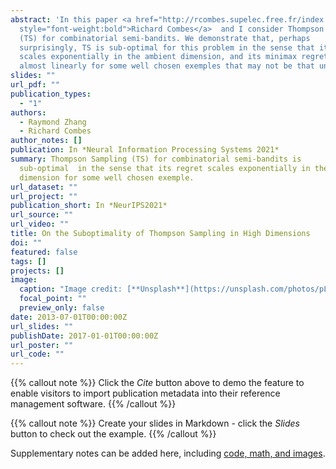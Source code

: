 ```yaml
---
abstract: 'In this paper <a href="http://rcombes.supelec.free.fr/index.html"
  style="font-weight:bold">Richard Combes</a>  and I consider Thompson Sampling
  (TS) for combinatorial semi-bandits. We demonstrate that, perhaps
  surprisingly, TS is sub-optimal for this problem in the sense that its regret
  scales exponentially in the ambient dimension, and its minimax regret scales
  almost linearly for some well chosen exemples that may not be that uncommon. '
slides: ""
url_pdf: ""
publication_types:
  - "1"
authors:
  - Raymond Zhang
  - Richard Combes
author_notes: []
publication: In *Neural Information Processing Systems 2021*
summary: Thompson Sampling (TS) for combinatorial semi-bandits is
  sub-optimal  in the sense that its regret scales exponentially in the ambient
  dimension for some well chosen exemple.
url_dataset: ""
url_project: ""
publication_short: In *NeurIPS2021*
url_source: ""
url_video: ""
title: On the Suboptimality of Thompson Sampling in High Dimensions
doi: ""
featured: false
tags: []
projects: []
image:
  caption: "Image credit: [**Unsplash**](https://unsplash.com/photos/pLCdAaMFLTE)"
  focal_point: ""
  preview_only: false
date: 2013-07-01T00:00:00Z
url_slides: ""
publishDate: 2017-01-01T00:00:00Z
url_poster: ""
url_code: ""
---
```


{{% callout note %}}
Click the *Cite* button above to demo the feature to enable visitors to import publication metadata into their reference management software.
{{% /callout %}}

{{% callout note %}}
Create your slides in Markdown - click the *Slides* button to check out the example.
{{% /callout %}}

Supplementary notes can be added here, including [code, math, and images](https://wowchemy.com/docs/writing-markdown-latex/).
